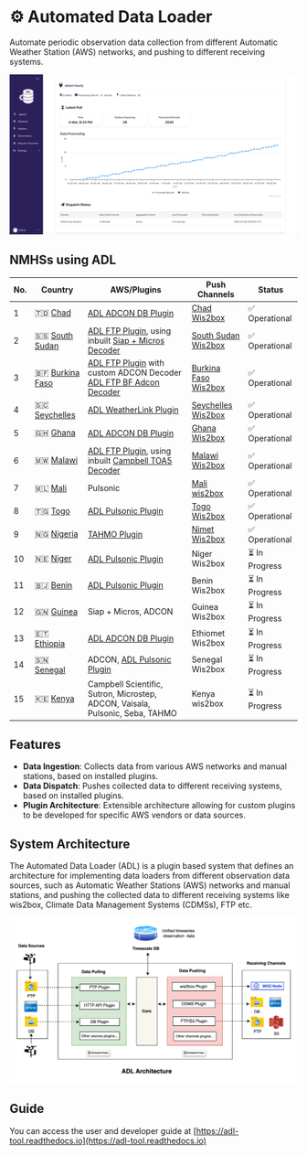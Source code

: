 # ⚙ Automated Data Loader

Automate periodic observation data collection from different Automatic Weather Station (AWS) networks, and pushing to
different receiving systems.

![ADL Dashboard](docs/_static/images/adl-dashboard.png)

## NMHSs using ADL

| No. | Country                                             | AWS/Plugins                                                                                                                                                                                                              | Push Channels                                               | Status        |
|-----|-----------------------------------------------------|--------------------------------------------------------------------------------------------------------------------------------------------------------------------------------------------------------------------------|-------------------------------------------------------------|---------------|
| 1   | 🇹🇩 [Chad](https://www.meteotchad.org)             | [ADL ADCON DB Plugin](https://github.com/wmo-raf/adl-adcon-db-plugin)                                                                                                                                                    | [Chad Wis2box](https://wis2.meteotchad.org/)                | ✅ Operational |
| 2   | 🇸🇸 [South Sudan](http://meteosouthsudan.com.ss)   | [ADL FTP Plugin](https://github.com/wmo-raf/adl-ftp-plugin), using inbuilt [Siap + Micros Decoder](https://github.com/wmo-raf/adl-ftp-plugin/blob/main/plugins/adl_ftp_plugin/src/adl_ftp_plugin/decoders/siapmicros.py) | [South Sudan Wis2box](https://wis2.meteosouthsudan.com.ss/) | ✅ Operational |
| 3   | 🇧🇫 [Burkina Faso](https://meteosouthsudan.com.ss) | [ADL FTP Plugin](https://github.com/wmo-raf/adl-ftp-plugin) with custom ADCON Decoder [ADL FTP BF Adcon Decoder](https://github.com/anam-bf/adl-ftp-adcon-bf-plugin)                                                     | [Burkina Faso Wis2box](https://wis2.meteoburkina.bf/)       | ✅ Operational |
| 4   | 🇸🇨 [Seychelles](https://www.meteo.sc)             | [ADL WeatherLink Plugin](https://github.com/wmo-raf/adl-weatherlink-v2-plugin)                                                                                                                                           | [Seychelles Wis2box](https://wis2.meteo.sc)                 | ✅ Operational |
| 5   | 🇬🇭 [Ghana](https://www.meteo.gov.gh)              | [ADL ADCON DB Plugin](https://github.com/wmo-raf/adl-adcon-db-plugin)                                                                                                                                                    | [Ghana Wis2box](https://wis2.meteo.gov.gh)                  | ✅ Operational |
| 6   | 🇲🇼 [Malawi](https://www.metmalawi.gov.mw)         | [ADL FTP Plugin](https://github.com/wmo-raf/adl-ftp-plugin), using inbuilt [Campbell TOA5 Decoder](https://github.com/wmo-raf/adl-ftp-plugin/blob/main/plugins/adl_ftp_plugin/src/adl_ftp_plugin/decoders/toa5.py)       | [Malawi Wis2box](https://wis2.metmalawi.gov.mw)             | ✅ Operational |
| 7   | 🇲🇱 [Mali](https://malimeteo.ml)                   | Pulsonic                                                                                                                                                                                                                 | [Mali wis2box](http://wis2.malimeteo.ml)                    | ✅ Operational |               |
| 8   | 🇹🇬 [Togo](https://www.anamet-togo.com)            | [ADL Pulsonic Plugin](https://github.com/wmo-raf/adl-pulsoweb-plugin)                                                                                                                                                    | [Togo Wis2box](https://wis2.anamet-togo.com)                | ✅ Operational |
| 9   | 🇳🇬 [Nigeria](https://www.nimet.gov.ng)            | [TAHMO Plugin](https://github.com/wmo-raf/adl-tahmo-plugin)                                                                                                                                                              | [Nimet Wis2box](https://wis2.nimet.gov.ng)                  | ✅ Operational |
| 10  | 🇳🇪 [Niger](https://www.niger-meteo.ne)            | [ADL Pulsonic Plugin](https://github.com/wmo-raf/adl-pulsoweb-plugin)                                                                                                                                                    | Niger Wis2box                                               | ⏳ In Progress |
| 11  | 🇧🇯 [Benin](https://www.meteobenin.bj)             | [ADL Pulsonic Plugin](https://github.com/wmo-raf/adl-pulsoweb-plugin)                                                                                                                                                    | Benin Wis2box                                               | ⏳ In Progress |
| 12  | 🇬🇳 [Guinea](https://anmeteo.gov.gn)               | Siap + Micros, ADCON                                                                                                                                                                                                     | Guinea Wis2box                                              | ⏳ In Progress |
| 13  | 🇪🇹 [Ethiopia](https://www.ethiomet.gov.et)        | [ADL ADCON DB Plugin](https://github.com/wmo-raf/adl-adcon-db-plugin)                                                                                                                                                    | Ethiomet Wis2box                                            | ⏳ In Progress |
| 14  | 🇸🇳 [Senegal](https://anacim.sn)                   | ADCON, [ADL Pulsonic Plugin](https://github.com/wmo-raf/adl-pulsoweb-plugin)                                                                                                                                             | Senegal Wis2box                                             | ⏳ In Progress |
| 15  | 🇰🇪 [Kenya](https://meteo.go.ke)                   | Campbell Scientific, Sutron, Microstep, ADCON, Vaisala, Pulsonic, Seba, TAHMO                                                                                                                                            | Kenya wis2box                                               | ⏳ In Progress |

## Features

- **Data Ingestion**: Collects data from various AWS networks and manual stations, based on installed plugins.
- **Data Dispatch**: Pushes collected data to different receiving systems, based on installed plugins.
- **Plugin Architecture**: Extensible architecture allowing for custom plugins to be developed for specific AWS vendors
  or data sources.

## System Architecture

The Automated Data Loader (ADL) is a plugin based system that defines an architecture for implementing data loaders from
different observation data sources, such as Automatic Weather Stations (AWS) networks and manual stations, and pushing
the collected data to different receiving systems like wis2box, Climate Data Management Systems (CDMSs), FTP etc.

![ADL System Architecture](docs/_static/images/adl-system-architecture.png)

## Guide

You can access the user and developer guide at [https://adl-tool.readthedocs.io](https://adl-tool.readthedocs.io)